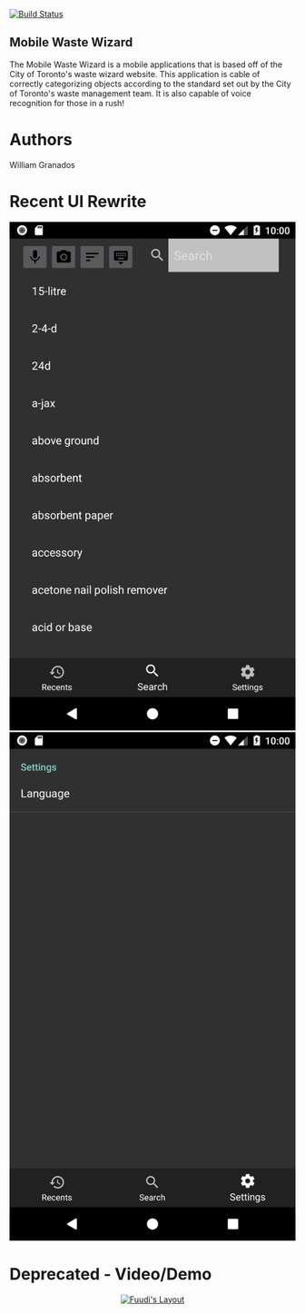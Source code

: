 [![Build Status](https://travis-ci.org/wgma00/mobile-waste-wizard.svg?branch=master)](https://travis-ci.org/wgma00/mobile-waste-wizard)

Mobile Waste Wizard
-------------------
The Mobile Waste Wizard is a mobile applications that is based off of the City of Toronto's waste wizard website. This application is cable of correctly categorizing objects according to the standard set out by the City of Toronto's waste management team. It is also capable of voice recognition for those in a rush!

Authors
===
William Granados 

Recent UI Rewrite
=====
![Search](/screenshots/Search.png) ![Settings](/screenshots/Settings.png)

Deprecated - Video/Demo
===========

<p align="center">
  <a href="http://www.youtube.com/watch?v=EJLXUMOmKfY">
  <img src="http://img.youtube.com/vi/EJLXUMOmKfY/0.jpg" alt="Fuudi's Layout"/>
</p>


